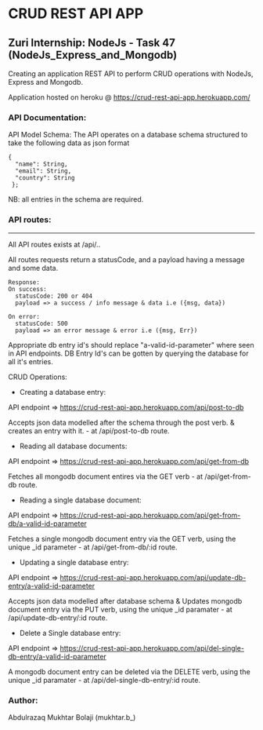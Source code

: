 # CRUD REST API APP
## Zuri Internship: NodeJs - Task 47 (NodeJs_Express_and_Mongodb)
 Creating an application REST API to perform CRUD operations with NodeJs, Express and Mongodb.
 
 Application hosted on heroku @ https://crud-rest-api-app.herokuapp.com/


### API Documentation:
 API Model Schema:
 The API operates on a database schema structured to take the following data as json format

    {
      "name": String,
      "email": String,
      "country": String
 	 };

NB: all entries in the schema are required.


### API routes:
------
 All API routes exists at /api/..

 All routes requests return a statusCode, and a payload having a message and some data.
     
    Response:
    On success:
      statusCode: 200 or 404
      payload => a success / info message & data i.e ({msg, data})

    On error:
      statusCode: 500
      payload => an error message & error i.e ({msg, Err})

 Appropriate db entry id's should replace "a-valid-id-parameter" where seen in API endpoints.
 DB Entry Id's can be gotten by querying the database for all it's entries.

 CRUD Operations:


 - Creating a database entry:

  API endpoint => https://crud-rest-api-app.herokuapp.com/api/post-to-db
  
  Accepts json data modelled after the schema through the post verb. & creates an entry with it. - at /api/post-to-db route.


 - Reading all database documents:

  API endpoint => https://crud-rest-api-app.herokuapp.com/api/get-from-db
  
  Fetches all mongodb document entires via the GET verb - at /api/get-from-db route.


 - Reading a single database document:

  API endpoint => https://crud-rest-api-app.herokuapp.com/api/get-from-db/a-valid-id-parameter
  
  Fetches a single mongodb document entry via the GET verb, using the unique _id parameter - at /api/get-from-db/:id route.


 - Updating a single database entry:

  API endpoint => https://crud-rest-api-app.herokuapp.com/api/update-db-entry/a-valid-id-parameter
  
  Accepts json data modelled after database schema & Updates mongodb document entry via the PUT verb, using the unique _id paramater - at /api/update-db-entry/:id route.


 - Delete a Single database entry:

  API endpoint => https://crud-rest-api-app.herokuapp.com/api/del-single-db-entry/a-valid-id-parameter
  
  A mongodb document entry can be deleted via the DELETE verb, using the unique _id paramater - at /api/del-single-db-entry/:id route.

  
### Author:
  Abdulrazaq Mukhtar Bolaji (mukhtar.b_)
  
  
  
  
  
  
  
  
  
  
  
  
  
  